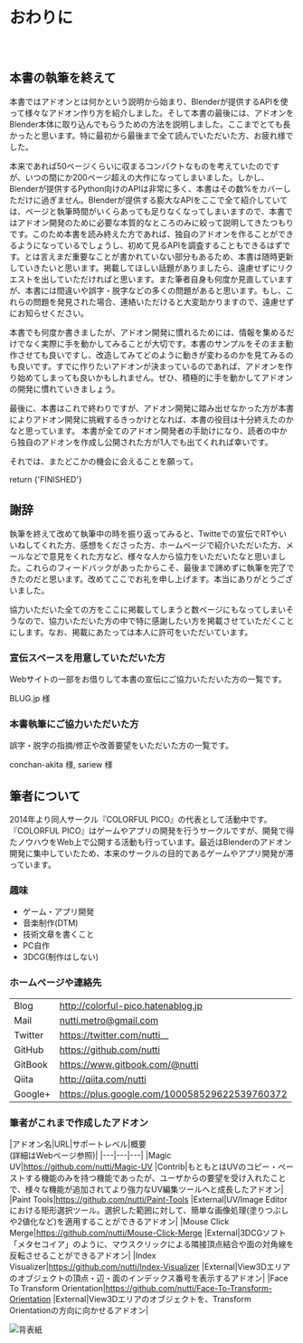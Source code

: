 <div id="sect_title_img_0_0"></div>

<div id="sect_title_text"></div>

# おわりに

<div id="preface"></div>

###### 　


## 本書の執筆を終えて

本書ではアドオンとは何かという説明から始まり、Blenderが提供するAPIを使って様々なアドオン作り方を紹介しました。そして本書の最後には、アドオンをBlender本体に取り込んでもらうための方法を説明しました。ここまでとても長かったと思います。特に最初から最後まで全て読んでいただいた方、お疲れ様でした。

本来であれば50ページくらいに収まるコンパクトなものを考えていたのですが、いつの間にか200ページ超えの大作になってしまいました。しかし、Blenderが提供するPython向けのAPIは非常に多く、本書はその数%をカバーしただけに過ぎません。Blenderが提供する膨大なAPIをここで全て紹介していては、ページと執筆時間がいくらあっても足りなくなってしまいますので、本書ではアドオン開発のために必要な本質的なところのみに絞って説明してきたつもりです。このため本書を読み終えた方であれば、独自のアドオンを作ることができるようになっているでしょうし、初めて見るAPIを調査することもできるはずです。とは言えまだ重要なことが書かれていない部分もあるため、本書は随時更新していきたいと思います。掲載してほしい話題がありましたら、遠慮せずにリクエストを出していただければと思います。また筆者自身も何度か見直していますが、本書には間違いや誤字・脱字などの多くの問題があると思います。もし、これらの問題を発見された場合、連絡いただけると大変助かりますので、遠慮せずにお知らせください。

本書でも何度か書きましたが、アドオン開発に慣れるためには、情報を集めるだけでなく実際に手を動かしてみることが大切です。本書のサンプルをそのまま動作させても良いですし、改造してみてどのように動きが変わるのかを見てみるのも良いです。すでに作りたいアドオンが決まっているのであれば、アドオンを作り始めてしまっても良いかもしれません。ぜひ、積極的に手を動かしてアドオンの開発に慣れていきましょう。

最後に、本書はこれで終わりですが、アドオン開発に踏み出せなかった方が本書によりアドオン開発に挑戦するきっかけとなれば、本書の役目は十分終えたのかなと思っています。
本書が全てのアドオン開発者の手助けになり、読者の中から独自のアドオンを作成し公開された方が1人でも出てくれれば幸いです。

それでは、またどこかの機会に会えることを願って。

return {'FINISHED'}

## 謝辞

執筆を終えて改めて執筆中の時を振り返ってみると、Twitteでの宣伝でRTやいいねしてくれた方、感想をくださった方、ホームページで紹介いただいた方、メールなどで意見をくれた方など、様々な人から協力をいただいたなと思いました。これらのフィードバックがあったからこそ、最後まで諦めずに執筆を完了できたのだと思います。改めてここでお礼を申し上げます。本当にありがとうございました。

協力いただいた全ての方をここに掲載してしまうと数ページにもなってしまいそうなので、協力いただいた方の中で特に感謝したい方を掲載させていただくことにします。なお、掲載にあたっては本人に許可をいただいています。

### 宣伝スペースを用意していただいた方

Webサイトの一部をお借りして本書の宣伝にご協力いただいた方の一覧です。

BLUG.jp 様

### 本書執筆にご協力いただいた方

誤字・脱字の指摘/修正や改善要望をいただいた方の一覧です。

conchan-akita 様, sariew 様


## 筆者について

2014年より同人サークル『COLORFUL PICO』の代表として活動中です。『COLORFUL PICO』はゲームやアプリの開発を行うサークルですが、開発で得たノウハウをWeb上で公開する活動も行っています。最近はBlenderのアドオン開発に集中していたため、本来のサークルの目的であるゲームやアプリ開発が滞っています。

### 趣味

* ゲーム・アプリ開発
* 音楽制作(DTM)
* 技術文章を書くこと
* PC自作
* 3DCG(制作はしない)

### ホームページや連絡先

|||
|---|---|
|Blog|http://colorful-pico.hatenablog.jp |
|Mail|nutti.metro@gmail.com |
|Twitter|https://twitter.com/nutti__ |
|GitHub|https://github.com/nutti |
|GitBook|https://www.gitbook.com/@nutti |
|Qiita|http://qiita.com/nutti |
|Google+|https://plus.google.com/100058529622539760372 |


### 筆者がこれまで作成したアドオン

|アドオン名|URL|サポートレベル|概要<br>(詳細はWebページ参照)|
|---|---|---|
|Magic UV|https://github.com/nutti/Magic-UV |Contrib|もともとはUVのコピー・ペーストする機能のみを持つ機能であったが、ユーザからの要望を受け入れたことで、様々な機能が追加されてより強力なUV編集ツールへと成長したアドオン|
|Paint Tools|https://github.com/nutti/Paint-Tools |External|UV/Image Editorにおける矩形選択ツール。選択した範囲に対して、簡単な画像処理(塗りつぶしや2値化など)を適用することができるアドオン|
|Mouse Click Merge|https://github.com/nutti/Mouse-Click-Merge |External|3DCGソフト「メタセコイア」のように、マウスクリックによる隣接頂点結合や面の対角線を反転させることができるアドオン|
|Index Visualizer|https://github.com/nutti/Index-Visualizer |External|View3Dエリアのオブジェクトの頂点・辺・面のインデックス番号を表示するアドオン|
|Face To Transform Orientation|https://github.com/nutti/Face-To-Transform-Orientation |External|View3Dエリアのオブジェクトを、Transform Orientationの方向に向かせるアドオン|

![背表紙](https://dl.dropboxusercontent.com/s/v6zq4lyp06wo6v7/back_cover.png)
